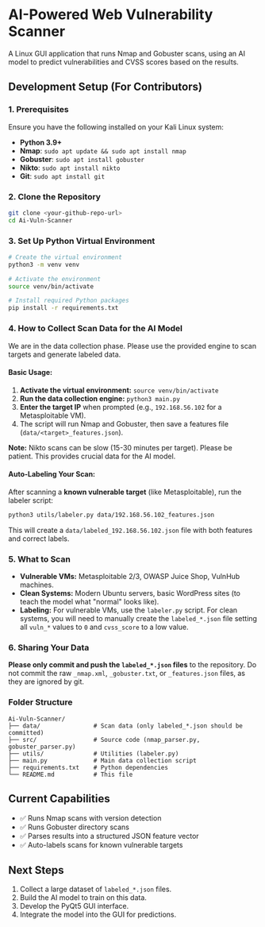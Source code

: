 # AI-Powered Web Vulnerability Scanner

A Linux GUI application that runs Nmap and Gobuster scans, using an AI model to predict vulnerabilities and CVSS scores based on the results.

## Development Setup (For Contributors)

### 1. Prerequisites
Ensure you have the following installed on your Kali Linux system:
- **Python 3.9+**
- **Nmap**: `sudo apt update && sudo apt install nmap`
- **Gobuster**: `sudo apt install gobuster`
- **Nikto**: `sudo apt install nikto`
- **Git**: `sudo apt install git`

### 2. Clone the Repository
```bash
git clone <your-github-repo-url>
cd Ai-Vuln-Scanner
```

### 3. Set Up Python Virtual Environment
```bash
# Create the virtual environment
python3 -m venv venv

# Activate the environment
source venv/bin/activate

# Install required Python packages
pip install -r requirements.txt
```

### 4. How to Collect Scan Data for the AI Model

We are in the data collection phase. Please use the provided engine to scan targets and generate labeled data.

#### Basic Usage:
1. **Activate the virtual environment:** `source venv/bin/activate`
2. **Run the data collection engine:** `python3 main.py`
3. **Enter the target IP** when prompted (e.g., `192.168.56.102` for a Metasploitable VM).
4. The script will run Nmap and Gobuster, then save a features file (`data/<target>_features.json`).

**Note:** Nikto scans can be slow (15-30 minutes per target). Please be patient. This provides crucial data for the AI model.

#### Auto-Labeling Your Scan:
After scanning a **known vulnerable target** (like Metasploitable), run the labeler script:
```bash
python3 utils/labeler.py data/192.168.56.102_features.json
```
This will create a `data/labeled_192.168.56.102.json` file with both features and correct labels.

### 5. What to Scan
- **Vulnerable VMs:** Metasploitable 2/3, OWASP Juice Shop, VulnHub machines.
- **Clean Systems:** Modern Ubuntu servers, basic WordPress sites (to teach the model what "normal" looks like).
- **Labeling:** For vulnerable VMs, use the `labeler.py` script. For clean systems, you will need to manually create the `labeled_*.json` file setting all `vuln_*` values to `0` and `cvss_score` to a low value.

### 6. Sharing Your Data
**Please only commit and push the `labeled_*.json` files** to the repository. Do not commit the raw `_nmap.xml`, `_gobuster.txt`, or `_features.json` files, as they are ignored by git.

### Folder Structure
```
Ai-Vuln-Scanner/
├── data/               # Scan data (only labeled_*.json should be committed)
├── src/                # Source code (nmap_parser.py, gobuster_parser.py)
├── utils/              # Utilities (labeler.py)
├── main.py             # Main data collection script
├── requirements.txt    # Python dependencies
└── README.md           # This file
```

## Current Capabilities
- ✅ Runs Nmap scans with version detection
- ✅ Runs Gobuster directory scans
- ✅ Parses results into a structured JSON feature vector
- ✅ Auto-labels scans for known vulnerable targets

## Next Steps
1. Collect a large dataset of `labeled_*.json` files.
2. Build the AI model to train on this data.
3. Develop the PyQt5 GUI interface.
4. Integrate the model into the GUI for predictions.
